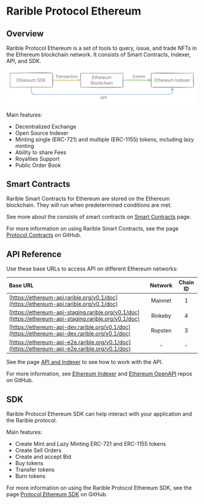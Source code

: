 # Rarible Protocol Ethereum

## Overview

Rarible Protocol Ethereum is a set of tools to query, issue, and trade NFTs in the Ethereum blockchain network. It consists of Smart Contracts, Indexer, API, and SDK.

![](img/eth_1.png)

Main features:

- Decentralized Exchange
- Open Source Indexer
- Minting single (ERC-721) and multiple (ERC-1155) tokens, including lazy minting
- Ability to share Fees
- Royalties Support
- Public Order Book

## Smart Contracts

Rarible Smart Contracts for Ethereum are stored on the Ethereum blockchain. They will run when predetermined conditions are met.

See more about the consists of smart contracts on [Smart Contracts](smart-contracts/smart-contracts.md) page.

For more information on using Rarible Smart Contracts, see the page [Protocol Contracts](https://github.com/rarible/protocol-contracts) on GitHub.

## API Reference

Use these base URLs to access API on different Ethereum networks:

| Base URL | Network | Chain ID |
| :--- |:----:|:----:|
| [https://ethereum-api.rarible.org/v0.1/doc](https://ethereum-api.rarible.org/v0.1/doc) | Mainnet | 1 |
| [https://ethereum-api-staging.rarible.org/v0.1/doc](https://ethereum-api-staging.rarible.org/v0.1/doc) | Rinkeby | 4 |
| [https://ethereum-api-dev.rarible.org/v0.1/doc](https://ethereum-api-dev.rarible.org/v0.1/doc) | Ropsten | 3 |
| [https://ethereum-api-e2e.rarible.org/v0.1/doc](https://ethereum-api-e2e.rarible.org/v0.1/doc) | - | - |

See the page [API and Indexer](.../api/ethereum-api-indexer.md) to see how to work with the API.

For more information, see [Ethereum Indexer](https://github.com/rarible/ethereum-indexer) and [Ethereum OpenAPI](https://github.com/rarible/ethereum-openapi) repos on GitHub.

## SDK

Rarible Protocol Ethereum SDK can help interact with your application and the Rarible protocol.

Main features:
- Create Mint and Lazy Minting ERC-721 and ERC-1155 tokens
- Create Sell Orders
- Create and accept Bid
- Buy tokens
- Transfer tokens
- Burn tokens

For more information on using the Rarible Protocol Ethereum SDK, see the page [Protocol Ethereum SDK](https://github.com/rarible/protocol-ethereum-sdk) on GitHub.
